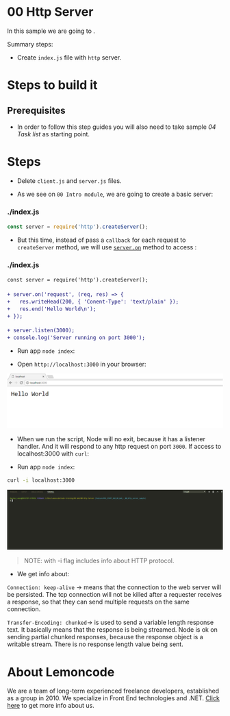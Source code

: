 # 00 Http Server

In this sample we are going to .

Summary steps:

- Create `index.js` file with `http` server.

# Steps to build it

## Prerequisites

- In order to follow this step guides you will also need to take sample _04 Task list_ as starting point.

# Steps

- Delete `client.js` and `server.js` files.

- As we see on `00 Intro module`, we are going to create a basic server:

### ./index.js

```javascript
const server = require('http').createServer();

```

- But this time, instead of pass a `callback` for each request to `createServer` method, we will use [`server.on`](https://nodejs.org/docs/latest-v6.x/api/http.html#http_class_http_server) method to access :

### ./index.js

```diff
const server = require('http').createServer();

+ server.on('request', (req, res) => {
+   res.writeHead(200, { 'Conent-Type': 'text/plain' });
+   res.end('Hello World\n');
+ });

+ server.listen(3000);
+ console.log('Server running on port 3000');

```

- Run app `node index`:

- Open `http://localhost:3000` in your browser:

![open server in browser](../../99%20Resources/04%20Web/00%20Http%20Server/open%20server%20in%20browser.png)

- When we run the script, Node will no exit, because it has a listener handler. And it will respond to any http request on port `3000`. If access to localhost:3000 with `curl`:

- Run app `node index`:

```bash
curl -i localhost:3000

```

![open server with terminal](../../99%20Resources/04%20Web/00%20Http%20Server/open%20server%20with%20terminal.gif)

> NOTE: with -i flag includes info about HTTP protocol.

- We get info about:

`Connection: keep-alive` -> means that the connection to the web server will be persisted. The tcp connection will not be killed  after a requester receives a response, so that they can send multiple requests on the same connection.

`Transfer-Encoding: chunked`-> is used to send a variable length response text. It basically means that the response is being streamed. Node is ok on sending partial chunked responses, because the response object is a writable stream. There is no response length value being sent.

# About Lemoncode

We are a team of long-term experienced freelance developers, established as a group in 2010.
We specialize in Front End technologies and .NET. [Click here](http://lemoncode.net/services/en/#en-home) to get more info about us.
